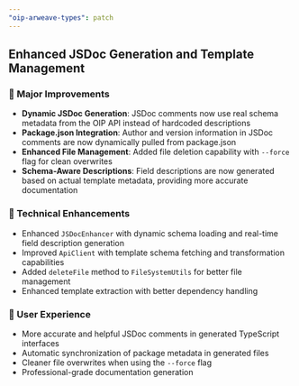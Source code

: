 ```yaml
---
"oip-arweave-types": patch
---
```


## Enhanced JSDoc Generation and Template Management

### 🎉 Major Improvements

- **Dynamic JSDoc Generation**: JSDoc comments now use real schema metadata from the OIP API instead of hardcoded descriptions
- **Package.json Integration**: Author and version information in JSDoc comments are now dynamically pulled from package.json
- **Enhanced File Management**: Added file deletion capability with `--force` flag for clean overwrites
- **Schema-Aware Descriptions**: Field descriptions are now generated based on actual template metadata, providing more accurate documentation

### 🔧 Technical Enhancements

- Enhanced `JSDocEnhancer` with dynamic schema loading and real-time field description generation
- Improved `ApiClient` with template schema fetching and transformation capabilities
- Added `deleteFile` method to `FileSystemUtils` for better file management
- Enhanced template extraction with better dependency handling

### 🚀 User Experience

- More accurate and helpful JSDoc comments in generated TypeScript interfaces
- Automatic synchronization of package metadata in generated files
- Cleaner file overwrites when using the `--force` flag
- Professional-grade documentation generation
